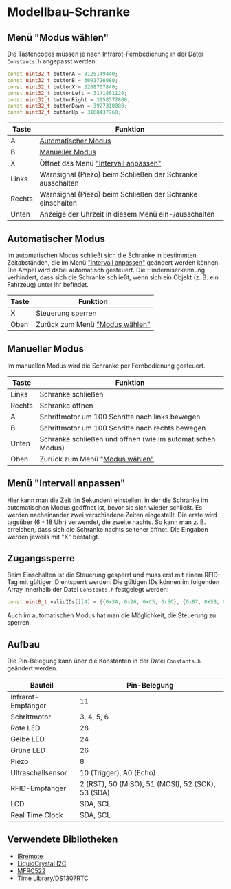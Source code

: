 # Modellbau-Schranke

## Menü "Modus wählen"

Die Tastencodes müssen je nach Infrarot-Fernbedienung in der Datei `Constants.h` angepasst werden:

```C++
const uint32_t buttonA = 3125149440;
const uint32_t buttonB = 3091726080;
const uint32_t buttonX = 3208707840;
const uint32_t buttonLeft = 3141861120;
const uint32_t buttonRight = 3158572800;
const uint32_t buttonDown = 3927310080;
const uint32_t buttonUp = 3108437760;
```

| Taste  | Funktion                                                         |
| ------ | ---------------------------------------------------------------- |
| A      | [Automatischer Modus](#automatischer-modus)                      |
| B      | [Manueller Modus](#manueller-modus)                              |
| X      | Öffnet das Menü ["Intervall anpassen"](#menü-intervall-anpassen) |
| Links  | Warnsignal (Piezo) beim Schließen der Schranke ausschalten       |
| Rechts | Warnsignal (Piezo) beim Schließen der Schranke einschalten       |
| Unten  | Anzeige der Uhrzeit in diesem Menü ein-/ausschalten              |

## Automatischer Modus

Im automatischen Modus schließt sich die Schranke in bestimmten Zeitabständen, die im Menü ["Intervall anpassen"](#menü-intervall-anpassen) geändert werden können. Die Ampel wird dabei automatisch gesteuert. Die Hinderniserkennung verhindert, dass sich die Schranke schließt, wenn sich ein Objekt (z. B. ein Fahrzeug) unter ihr befindet.

| Taste | Funktion                                             |
| ----- | ---------------------------------------------------- |
| X     | Steuerung sperren                                    |
| Oben  | Zurück zum Menü ["Modus wählen"](#menü-modus-wählen) |

## Manueller Modus

Im manuellen Modus wird die Schranke per Fernbedienung gesteuert.

| Taste  | Funktion                                                   |
| ------ | ---------------------------------------------------------- |
| Links  | Schranke schließen                                         |
| Rechts | Schranke öffnen                                            |
| A      | Schrittmotor um 100 Schritte nach links bewegen            |
| B      | Schrittmotor um 100 Schritte nach rechts bewegen           |
| Unten  | Schranke schließen und öffnen (wie im automatischen Modus) |
| Oben   | Zurück zum Menü "[Modus wählen"](#menü-modus-wählen)       |

## Menü "Intervall anpassen"

Hier kann man die Zeit (in Sekunden) einstellen, in der die Schranke im automatischen Modus geöffnet ist, bevor sie sich wieder schließt. Es werden nacheinander zwei verschiedene Zeiten eingestellt. Die erste wird tagsüber (6 - 18 Uhr) verwendet, die zweite nachts. So kann man z. B. erreichen, dass sich die Schranke nachts seltener öffnet.
Die Eingaben werden jeweils mit "X" bestätigt.

## Zugangssperre

Beim Einschalten ist die Steuerung gesperrt und muss erst mit einem RFID-Tag mit gültiger ID entsperrt werden. Die gültigen IDs können im folgenden Array innerhalb der Datei `Constants.h` festgelegt werden:

```C++
const uint8_t validIDs[][4] = {{0x3A, 0x26, 0xC5, 0x5C}, {0x87, 0x5B, 0xCF, 0x93}};
```

Auch im automatischen Modus hat man die Möglichkeit, die Steuerung zu sperren.

## Aufbau

Die Pin-Belegung kann über die Konstanten in der Datei `Constants.h` geändert werden.

| Bauteil            | Pin-Belegung                                      |
| ------------------ | ------------------------------------------------- |
| Infrarot-Empfänger | 11                                                |
| Schrittmotor       | 3, 4, 5, 6                                        |
| Rote LED           | 28                                                |
| Gelbe LED          | 24                                                |
| Grüne LED          | 26                                                |
| Piezo              | 8                                                 |
| Ultraschallsensor  | 10 (Trigger), A0 (Echo)                           |
| RFID-Empfänger     | 2 (RST), 50 (MISO), 51 (MOSI), 52 (SCK), 53 (SDA) |
| LCD                | SDA, SCL                                          |
| Real Time Clock    | SDA, SCL                                          |

## Verwendete Bibliotheken

* [IRremote](https://github.com/Arduino-IRremote/Arduino-IRremote)
* [LiquidCrystal I2C](https://github.com/johnrickman/LiquidCrystal_I2C)
* [MFRC522](https://github.com/miguelbalboa/rfid)
* [Time Library](https://github.com/PaulStoffregen/Time)/[DS1307RTC](https://github.com/PaulStoffregen/DS1307RTC)
